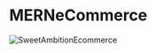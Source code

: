 # MERNeCommerce
![SweetAmbitionEcommerce](https://user-images.githubusercontent.com/26905458/140672401-4466793c-ce24-4309-80e8-17a56591f26f.PNG)

